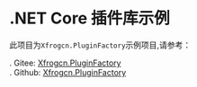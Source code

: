 # .NET Core 插件库示例

此项目为`Xfrogcn.PluginFactory`示例项目,请参考：

. Gitee: [Xfrogcn.PluginFactory](https://gitee.com/WuYeCai/pluginfactory)  
. Github: [Xfrogcn.PluginFactory](https://github.com/xfrogcn/Xfrogcn.PluginFactory)